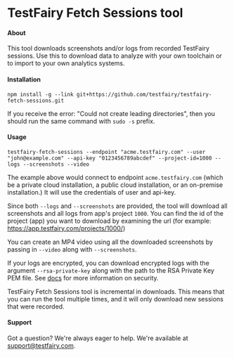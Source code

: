 # TestFairy Fetch Sessions tool

#### About

This tool downloads screenshots and/or logs from recorded TestFairy sessions. Use this to download data to analyze with your own toolchain or to import to your own analytics systems.

#### Installation

```
npm install -g --link git+https://github.com/testfairy/testfairy-fetch-sessions.git
```

If you receive the error: "Could not create leading directories", then you should run the same command with `sudo -s` prefix.

#### Usage

```
testfairy-fetch-sessions --endpoint "acme.testfairy.com" --user "john@example.com" --api-key "0123456789abcdef" --project-id=1000 --logs --screenshots --video
```

The example above would connect to endpoint `acme.testfairy.com` (which be a private cloud installation, a public cloud installation, or an on-premise installation.) It will use the credentials of user and api-key.

Since both `--logs` and `--screenshots` are provided, the tool will download all screenshots and all logs from app's project `1000`. You can find the id of the project (app) you want to download by examining the url (for example: https://app.testfairy.com/projects/1000/)

You can create an MP4 video using all the downloaded screenshots by passing in `--video` along with `--screenshots`.

If your logs are encrypted, you can download encrypted logs with the argument `--rsa-private-key` along with the path to the RSA Private Key PEM file. See [docs](https://docs.testfairy.com/Security/End_to_End_Data_Encryption.html) for more information on security.

TestFairy Fetch Sessions tool is incremental in downloads. This means that you can run the tool multiple times, and it will only download new sessions that were recorded.

#### Support

Got a question? We're always eager to help. We're available at <a href="mailto:support@testfairy.com">support@testfairy.com</a>.
